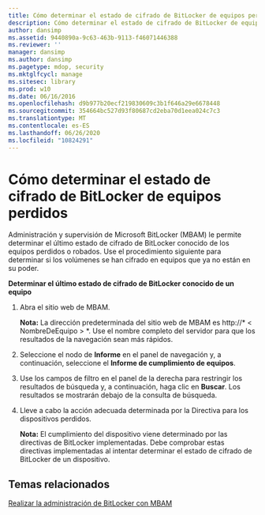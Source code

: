 ```yaml
---
title: Cómo determinar el estado de cifrado de BitLocker de equipos perdidos
description: Cómo determinar el estado de cifrado de BitLocker de equipos perdidos
author: dansimp
ms.assetid: 9440890a-9c63-463b-9113-f46071446388
ms.reviewer: ''
manager: dansimp
ms.author: dansimp
ms.pagetype: mdop, security
ms.mktglfcycl: manage
ms.sitesec: library
ms.prod: w10
ms.date: 06/16/2016
ms.openlocfilehash: d9b977b20ecf219830609c3b1f646a29e6678448
ms.sourcegitcommit: 354664bc527d93f80687cd2eba70d1eea024c7c3
ms.translationtype: MT
ms.contentlocale: es-ES
ms.lasthandoff: 06/26/2020
ms.locfileid: "10824291"
---
```

# Cómo determinar el estado de cifrado de BitLocker de equipos perdidos


Administración y supervisión de Microsoft BitLocker (MBAM) le permite determinar el último estado de cifrado de BitLocker conocido de los equipos perdidos o robados. Use el procedimiento siguiente para determinar si los volúmenes se han cifrado en equipos que ya no están en su poder.

**Determinar el último estado de cifrado de BitLocker conocido de un equipo**

1.  Abra el sitio web de MBAM.

    **Nota:**  La dirección predeterminada del sitio web de MBAM es http://* &lt; NombreDeEquipo &gt; *. Use el nombre completo del servidor para que los resultados de la navegación sean más rápidos.

     

2.  Seleccione el nodo de **Informe** en el panel de navegación y, a continuación, seleccione el **Informe de cumplimiento de equipos**.

3.  Use los campos de filtro en el panel de la derecha para restringir los resultados de búsqueda y, a continuación, haga clic en **Buscar**. Los resultados se mostrarán debajo de la consulta de búsqueda.

4.  Lleve a cabo la acción adecuada determinada por la Directiva para los dispositivos perdidos.

    **Nota:**  El cumplimiento del dispositivo viene determinado por las directivas de BitLocker implementadas. Debe comprobar estas directivas implementadas al intentar determinar el estado de cifrado de BitLocker de un dispositivo.

     

## Temas relacionados


[Realizar la administración de BitLocker con MBAM](performing-bitlocker-management-with-mbam.md)

 

 






